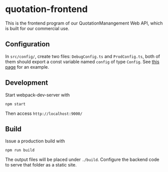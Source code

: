 # quotation-frontend

This is the frontend program of our QuotationManangement
Web API, which is built for our commercial use.

## Configuration
In `src/config/`, create two files: `DebugConfig.ts` and `ProdConfig.ts`, both of them should export a const variable named `config` of type `Config`.
See [this page][1] for an example.

## Development
Start webpack-dev-server with
```
npm start
```
Then access `http://localhost:9000/`

## Build
Issue a production build with
```
npm run build
```
The output files will be placed under `./build`. Configure the backend code to serve that folder as a static site.

[1]: https://github.com/JiaheSoft/quotation-frontend/wiki/Example-DebugConfig.ts